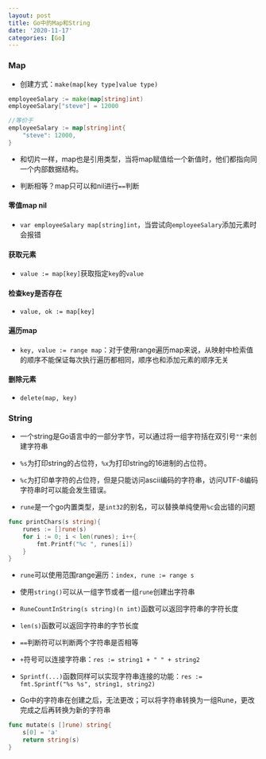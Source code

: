 ```yaml
---
layout: post
title: Go中的Map和String
date: '2020-11-17'
categories: [Go]
---
```


### Map

- 创建方式：`make(map[key type]value type)`

```go
employeeSalary := make(map[string]int)
employeeSalary["steve"] = 12000

//等价于
employeeSalary := map[string]int{
    "steve": 12000,
}
```

- 和切片一样，map也是引用类型，当将map赋值给一个新值时，他们都指向同一个内部数据结构。

- 判断相等？map只可以和nil进行`==`判断

#### 零值map nil

- `var employeeSalary map[string]int`，当尝试向`employeeSalary`添加元素时会报错

#### 获取元素

- `value := map[key]`获取指定`key`的`value`

#### 检查key是否存在

- `value, ok := map[key]`

#### 遍历map

- `key, value := range map`：对于使用range遍历map来说，从映射中检索值的顺序不能保证每次执行遍历都相同，顺序也和添加元素的顺序无关

#### 删除元素

- `delete(map, key)`


### String

- 一个string是Go语言中的一部分字节，可以通过将一组字符括在双引号`""`来创建字符串

- `%s`为打印string的占位符，`%x`为打印string的16进制的占位符。

- `%c`为打印单字符的占位符，但是只能访问ascii编码的字符串，访问UTF-8编码字符串时可以能会发生错误。

- `rune`是一个go内置类型，是`int32`的别名，可以替换单纯使用`%c`会出错的问题

```go
func printChars(s string){
    runes := []rune(s)
    for i := 0; i < len(runes); i++{
        fmt.Printf("%c ", runes[i])
    }
}
```

- `rune`可以使用范围range遍历：`index, rune := range s`

- 使用`string()`可以从一组字节或者一组`rune`创建出字符串

- `RuneCountInString(s string)(n int)`函数可以返回字符串的字符长度

- `len(s)`函数可以返回字符串的字节长度

- `==`判断符可以判断两个字符串是否相等

- `+`符号可以连接字符串：`res := string1 + " " + string2`

- `Sprintf(...)`函数同样可以实现字符串连接的功能：`res := fmt.Sprintf("%s %s", string1, string2)`

- Go中的字符串在创建之后，无法更改；可以将字符串转换为一组Rune，更改完成之后再转换为新的字符串

```go
func mutate(s []rune) string{
    s[0] = 'a'
    return string(s)
}
```






